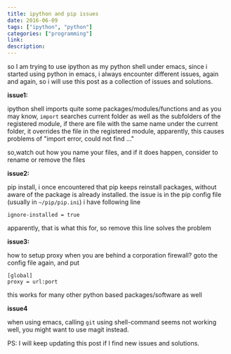 ```yaml
---
title: ipython and pip issues
date: 2016-06-09
tags: ["ipython", "python"]
categories: ["programming"]
link:
description:
---
```


so I am trying to use ipython as my python shell under emacs, since i started using python in emacs, i always encounter different issues, again and again, so i will use this post as a collection of issues and solutions.

**issue1:**

ipython shell imports quite some packages/modules/functions and as you may know, `import` searches current folder as well as the subfolders of the registered module, if there are file with the same name under the current folder, it overrides the file in the registered module, apparently, this causes problems of "import error, could not find ..."

so,watch out how you name your files, and if it does happen, consider to rename or remove the files

**issue2:**

pip install, i once encountered that pip keeps reinstall packages, without aware of the package is already installed.
the issue is in the pip config file (usually in `~/pip/pip.ini`) i have following line

```
ignore-installed = true
```

apparently, that is what this for, so remove this line solves the problem

**issue3:**

how to setup proxy when you are behind a corporation firewall?
goto the config file again, and put

```
[global]
proxy = url:port
```

this works for many other python based packages/software as well

**issue4**

when using emacs, calling `git` using shell-command seems not working well, you might want to use magit instead.

PS: I will keep updating this post if I find new issues and solutions.
